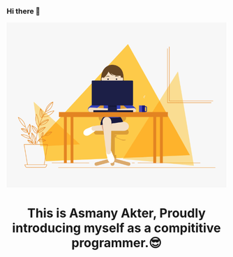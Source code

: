 ### Hi there 👋


<p align = "center">
<img src="intro.gif" alt="Programmer">
</p>

<h1 align="center">This is Asmany Akter, Proudly introducing myself as a compititive programmer.😎 </h1>
<br>
<br>

<!--
**AsmanyAkter/AsmanyAkter** is a ✨ _special_ ✨ repository because its `README.md` (this file) appears on your GitHub profile.

Here are some ideas to get you started:

- 🔭 I’m currently working on ...
- 🌱 I’m currently learning ...
- 👯 I’m looking to collaborate on ...
- 🤔 I’m looking for help with ...
- 💬 Ask me about ...
- 📫 How to reach me: ...
- 😄 Pronouns: ...
- ⚡ Fun fact: ...
-->
